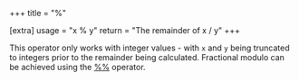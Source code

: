 +++
title = "%"

[extra]
usage = "x % y"
return = "The remainder of x / y"
+++

This operator only works with integer values - with `x` and `y` being truncated to integers prior to the remainder being calculated. Fractional modulo can be achieved using the [%%](@/language/operators/modulo.md) operator.
